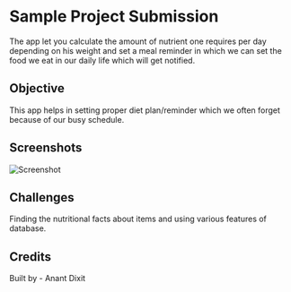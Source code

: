 # Sample Project Submission

The app let you calculate the amount of nutrient one requires per day depending on his weight and set a meal reminder in which we can set the food we eat in our daily life which will get notified.

## Objective
This app helps in setting proper diet plan/reminder which we often forget because of our busy schedule.

## Screenshots 
![Screenshot](https://drive.google.com/open?id=0BzgV_MFbub_eb2hrSENfd2xPSXM)

## Challenges
Finding the nutritional facts about items and using various features of database.

## Credits 

Built by - 
 Anant Dixit
